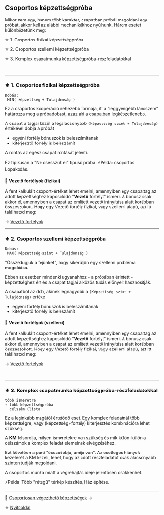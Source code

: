 ## Csoportos képzettségpróba

Mikor nem egy, hanem több karakter, csapatban próbál megoldani egy próbát, akkor kell az alábbi mechanikákhoz nyúlnunk. Három esetet különbözetünk meg: 

⚜️ 1. Csoportos fizikai képzettségpróba

⚜️ 2. Csoportos szellemi képzettségpróba

⚜️ 3. Komplex csapatmunka képzettségpróba-részfeladatokkal

<br />

---
### ⚜️ 1. Csoportos fizikai képzettségpróba

```
Dobás:
 MIN( képzettség + Tulajdonság )
```

Ez a csoportos kooperáció nehezebb formája, itt a “leggyengébb láncszem” határozza meg a próbadobást, azaz aki a csapatban legképzetlenebb.

A csapat a tagjai közül a legalacsonyabb `(képzettség szint + Tulajdonság)` értékével dobja a próbát
- egyéni fortély bónuszok is beleszámítanak
- kiterjesztő fortély is beleszámít

A rontás az egész csapat rontását jelenti.

Ez tipikusan a "Ne csesszük el" típusú próba. ⚡Példa: csoportos Lopakodás.

#### 🔆 Vezető fortélyok (fizikai)

A fent kalkulált csoport-értéket lehet emelni, amennyiben egy csapattag az adott képzettséghez kapcsolódó "**Vezető** fortélyt" ismeri. A bónusz csak akkor él, amennyiben a csapat az említett vezető irányítása alatt korábban összeszokott. Hogy egy Vezető fortély fizikai, vagy szellemi alapú, azt itt találhatod meg:

→ [Vezető fortélyok](037_02_csoportosan_vegezheto_kepzettsegek.md)

---
### ⚜️ 2. Csoportos szellemi képzettségpróba

```
Dobás:
 MAX( Képzettség-szint + Tulajdonság )
```

"Összedugjuk a fejünket", hogy sikerüljön egy szellemi probléma megoldása.

Ebben az esetben mindenki ugyanahhoz - a próbában érintett - képzettséghez ért és a csapat tagjai a közös tudás előnyeit hasznosítják.

A csapatból az dob, akinek legnagyobb a `(Képzettség szint + Tulajdonság)` értéke
- egyéni fortély bónuszok is beleszámítanak
- kiterjesztő fortély is beleszámít

#### 🔆 Vezető fortélyok (szellemi)

A fent kalkulált csoport-értéket lehet emelni, amennyiben egy csapattag az adott képzettséghez kapcsolódó "**Vezető** fortélyt" ismeri. A bónusz csak akkor él, amennyiben a csapat az említett vezető irányítása alatt korábban összeszokott. Hogy egy Vezető fortély fizikai, vagy szellemi alapú, azt itt találhatod meg:

→ [Vezető fortélyok](037_02_csoportosan_vegezheto_kepzettsegek.md)

<br />

---
### ⚜️ 3. Komplex csapatmunka képzettségpróba-részfeladatokkal

```
több ismeretre
→ több képzettségpróba
  célszám (lista) 
```

Ez a leginkább magától értetődő eset. Egy komplex feladatnál több képzettségre, vagy (képzettség+fortély) kiterjesztés kombinációra lehet szükség.

A **KM** felsorolja, milyen ismeretekre van szükség és mik külön-külön a célszámok a komplex feladat elemeinek elvégzéséhez.

Ezt követően a parti "összedobja, amije van". Az esetleges hiányok kezelését a KM kezeli, lehet, hogy az adott részfeladatot csak alacsonyabb szinten tudják megoldani.

A csoportos munka miatt a végrehajtás ideje jelentősen csökkenhet.

⚡Példa: Több "rétegű" térkép készítés, Ház építése.

---

🔗 [Csoportosan végezthető képzettségek](037_02_csoportosan_vegezheto_kepzettsegek.md) →

⚜️ [Nyitóoldal](start.md#3-k%C3%A9pzetts%C3%A9grendszer-)
